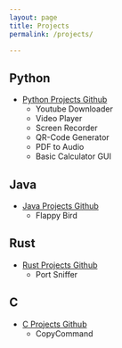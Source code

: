 ```yaml
---
layout: page
title: Projects
permalink: /projects/

---
```


## Python

- [Python Projects Github](https://github.com/aa-ryan/Projects/tree/master/Python)
  * Youtube Downloader
  * Video Player
  * Screen Recorder
  * QR-Code Generator
  * PDF to Audio
  * Basic Calculator GUI

  
## Java

- [Java Projects Github](https://github.com/aa-ryan/Projects/tree/master/Java)
  * Flappy Bird

  
## Rust

- [Rust Projects Github](https://github.com/aa-ryan/Projects/tree/master/Rust)
  * Port Sniffer

  
## C

- [C Projects Github](https://github.com/aa-ryan/Projects/tree/master/C)
    * CopyCommand
